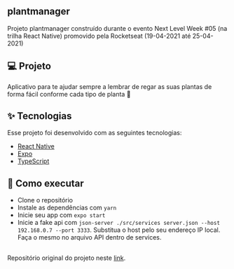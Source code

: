 ## plantmanager
Projeto plantmanager construído durante o evento Next Level Week #05 (na trilha React Native) promovido pela Rocketseat (19-04-2021 até 25-04-2021)

## 💻 Projeto
Aplicativo para te ajudar sempre a lembrar de regar as suas plantas de forma fácil conforme cada tipo de planta 🌱

## ✨ Tecnologias
Esse projeto foi desenvolvido com as seguintes tecnologias:

- [React Native](https://reactnative.dev/)
- [Expo](https://expo.io/)
- [TypeScript](https://www.typescriptlang.org/)

## 🚀 Como executar

- Clone o repositório
- Instale as dependências com `yarn`
- Inicie seu app com `expo start`
- Inicie a fake api com `json-server ./src/services server.json --host 192.168.0.7 --port 3333`. Substitua o host pelo seu endereço IP local. Faça o mesmo no arquivo API dentro de services.

## 
Repositório original do projeto neste [link](https://github.com/rocketseat-education/nlw-05-react-native).
